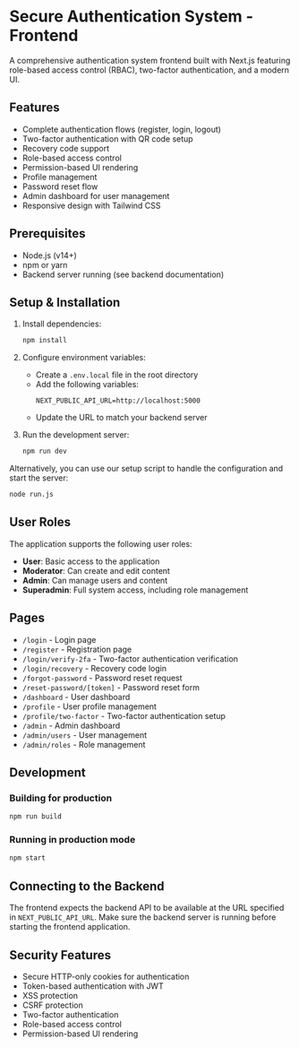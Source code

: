 # Secure Authentication System - Frontend

A comprehensive authentication system frontend built with Next.js featuring role-based access control (RBAC), two-factor authentication, and a modern UI.

## Features

- Complete authentication flows (register, login, logout)
- Two-factor authentication with QR code setup
- Recovery code support
- Role-based access control
- Permission-based UI rendering
- Profile management
- Password reset flow
- Admin dashboard for user management
- Responsive design with Tailwind CSS

## Prerequisites

- Node.js (v14+)
- npm or yarn
- Backend server running (see backend documentation)

## Setup & Installation

1. Install dependencies:

   ```bash
   npm install
   ```

2. Configure environment variables:

   - Create a `.env.local` file in the root directory
   - Add the following variables:
     ```
     NEXT_PUBLIC_API_URL=http://localhost:5000
     ```
   - Update the URL to match your backend server

3. Run the development server:
   ```bash
   npm run dev
   ```

Alternatively, you can use our setup script to handle the configuration and start the server:

```bash
node run.js
```

## User Roles

The application supports the following user roles:

- **User**: Basic access to the application
- **Moderator**: Can create and edit content
- **Admin**: Can manage users and content
- **Superadmin**: Full system access, including role management

## Pages

- `/login` - Login page
- `/register` - Registration page
- `/login/verify-2fa` - Two-factor authentication verification
- `/login/recovery` - Recovery code login
- `/forgot-password` - Password reset request
- `/reset-password/[token]` - Password reset form
- `/dashboard` - User dashboard
- `/profile` - User profile management
- `/profile/two-factor` - Two-factor authentication setup
- `/admin` - Admin dashboard
- `/admin/users` - User management
- `/admin/roles` - Role management

## Development

### Building for production

```bash
npm run build
```

### Running in production mode

```bash
npm start
```

## Connecting to the Backend

The frontend expects the backend API to be available at the URL specified in `NEXT_PUBLIC_API_URL`. Make sure the backend server is running before starting the frontend application.

## Security Features

- Secure HTTP-only cookies for authentication
- Token-based authentication with JWT
- XSS protection
- CSRF protection
- Two-factor authentication
- Role-based access control
- Permission-based UI rendering
